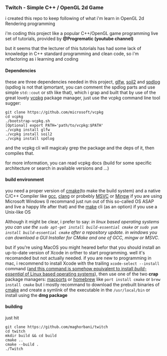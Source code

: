 ### Twitch - Simple C++ / OpenGL 2d Game

i created this repo to keep following of what i'm learn in OpenGL 2d Rendering programming

i'm coding this project like a popular C++/OpenGL game programming live set of tutorials, provided by **@Progrematic (youtube channel)** 

but it seems that the lecturer of this tutorials has had some lack of knowledge in C++ standard programming and clean code, so i'm refactoring as i learning and coding

####  Dependencies

these are three dependencies needed in this project, <u>glfw</u>, <u>soil2</u> and <u>spdlog</u> (spdlog is not that ipmortant, you can comment the spdlog parts and use simple `std::cout` or sth like that), which i grap and built that by use of the great lovely [vcpkg](https://github.com/microsoft/vcpkg) package manager, just use the vcpkg command line tool sugger:

```shell
git clone https://github.com/microsoft/vcpkg
cd vcpkg
./bootstrap-vcpkg.sh
[Optional] export PATH='path/to/vcpkg:$PATH'
./vcpkg install glfw
./vcpkg install soil2
./vcpkg install spdlog
```

and the vcpkg cli will magicaly grep the package and the deps of it, then compiles that.

for more information, you can read vcpkg docs (build for some specific architecture or search in available versions and ...)

#### build environment

you need a proper version of <u>cmake</u>(to make the build system) and a native C/C++ Compiler like <u>gcc</u>, <u>clang</u> or probebly <u>MSVC</u> or <u>Mingw</u> if you are using Microsoft Windows (I recommand just run out of this so-called OS ASAP and live a happy life after that) and the <u>make</u> cli (as an option) if you use a Unix-like OS

Although it might be clear, i prefer to say: *in linux based operating systems you can use the `sudo apt-get install build-essential cmake` or `sudo yum install build-essential cmake` after a repository update.* *in windows you can download a GUI Installer for CMake and one of GCC, mingw or MSVC*. 

but if you're using MacOS you might heared befor that you should install an up-to-date version of Xcode in orther to start programming. well it's recomanded but not actually needed. if you are new to programming in mac, i recommend to install Xcode with the trailing `xcode-select --install` command (<u>and this command is somehow equivalent to install *build-essential* of Linux based operating systems</u>), then use one of the two **crap** package managers: <u>[macports](https://www.macports.org/install.php)</u> or <u>[homebrew](https://brew.sh/)</u> like `port install cmake` or `brew install cmake` but i mostly recommand to download the prebuilt binaries of [cmake](https://cmake.org/download/) and create a symlink of the executable  in the `/usr/local/bin` or install using the **dmg package**

#### building

just hit

```shell
git clone https://github.com/maghorbani/twitch
cd twitch
mkdir build && cd build
cmake .. 
cmake --build .
./Twitch
```

